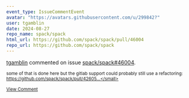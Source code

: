 ```yaml
---
event_type: IssueCommentEvent
avatar: "https://avatars.githubusercontent.com/u/299842?"
user: tgamblin
date: 2024-08-27
repo_name: spack/spack
html_url: https://github.com/spack/spack/pull/46004
repo_url: https://github.com/spack/spack
---
```


<a href='https://github.com/tgamblin' target='_blank'>tgamblin</a> commented on issue <a href='https://github.com/spack/spack/pull/46004' target='_blank'>spack/spack#46004</a>.

<small>some of that is done here but the gitlab support could probably still use a refactoring: https://github.com/spack/spack/pull/42605...</small>

<a href='https://github.com/spack/spack/pull/46004' target='_blank'>View Comment</a>